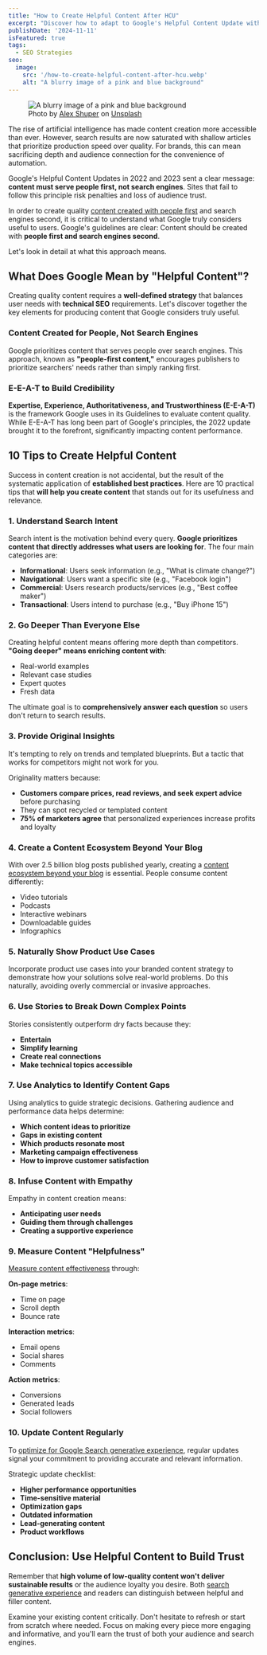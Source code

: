 ```yaml
---
title: "How to Create Helpful Content After HCU"
excerpt: "Discover how to adapt to Google's Helpful Content Update with actionable strategies for creating valuable content that ranks and engages your audience."
publishDate: '2024-11-11'
isFeatured: true
tags:
  - SEO Strategies
seo:
  image:
    src: '/how-to-create-helpful-content-after-hcu.webp'
    alt: "A blurry image of a pink and blue background"
---
```


<figure>
  <img id="cover-img" src="/how-to-create-helpful-content-after-hcu.webp" alt="A blurry image of a pink and blue background">
  <figcaption>Photo by <a href="https://unsplash.com/@alexshuperart?utm_content=creditCopyText&amp;utm_medium=referral&amp;utm_source=unsplash">Alex Shuper</a> on <a href="https://unsplash.com/photos/a-picture-of-a-woman-with-a-dumbbell-in-her-hand-l2nJZnXxkx4?utm_content=creditCopyText&amp;utm_medium=referral&amp;utm_source=unsplash">Unsplash</a></figcaption>
</figure>

The rise of artificial intelligence has made content creation more accessible than ever. However, search results are now saturated with shallow articles that prioritize production speed over quality. For brands, this can mean sacrificing depth and audience connection for the convenience of automation.

Google's Helpful Content Updates in 2022 and 2023 sent a clear message: **content must serve people first, not search engines**. Sites that fail to follow this principle risk penalties and loss of audience trust.

In order to create quality [content created with people first](https://www.serp-secrets.com/blog/adapting-to-googles-helpful-content-era/) and search engines second, it is critical to understand what Google truly considers useful to users. Google's guidelines are clear: Content should be created with **people first and search engines second**.

Let's look in detail at what this approach means.

## What Does Google Mean by "Helpful Content"?

Creating quality content requires a **well-defined strategy** that balances user needs with **technical SEO** requirements. Let's discover together the key elements for producing content that Google considers truly useful.

### Content Created for People, Not Search Engines

Google prioritizes content that serves people over search engines. This approach, known as **"people-first content,"** encourages publishers to prioritize searchers' needs rather than simply ranking first.

### E-E-A-T to Build Credibility

**Expertise, Experience, Authoritativeness, and Trustworthiness (E-E-A-T)** is the framework Google uses in its Guidelines to evaluate content quality. While E-E-A-T has long been part of Google's principles, the 2022 update brought it to the forefront, significantly impacting content performance.

## 10 Tips to Create Helpful Content

Success in content creation is not accidental, but the result of the systematic application of **established best practices**. Here are 10 practical tips that **will help you create content** that stands out for its usefulness and relevance.

### 1. Understand Search Intent

Search intent is the motivation behind every query. **Google prioritizes content that directly addresses what users are looking for**. The four main categories are:

- **Informational**: Users seek information (e.g., "What is climate change?")
- **Navigational**: Users want a specific site (e.g., "Facebook login")
- **Commercial**: Users research products/services (e.g., "Best coffee maker")
- **Transactional**: Users intend to purchase (e.g., "Buy iPhone 15")

### 2. Go Deeper Than Everyone Else

Creating helpful content means offering more depth than competitors. **"Going deeper" means enriching content with**:

- Real-world examples
- Relevant case studies
- Expert quotes
- Fresh data

The ultimate goal is to **comprehensively answer each question** so users don't return to search results.

### 3. Provide Original Insights

It's tempting to rely on trends and templated blueprints. But a tactic that works for competitors might not work for you.

Originality matters because:

- **Customers compare prices, read reviews, and seek expert advice** before purchasing
- They can spot recycled or templated content
- **75% of marketers agree** that personalized experiences increase profits and loyalty

### 4. Create a Content Ecosystem Beyond Your Blog

With over 2.5 billion blog posts published yearly, creating a [content ecosystem beyond your blog](https://www.serp-secrets.com/blog/seo-in-2024-trends-tips-strategies-guide/) is essential. People consume content differently:

- Video tutorials
- Podcasts
- Interactive webinars
- Downloadable guides
- Infographics

### 5. Naturally Show Product Use Cases

Incorporate product use cases into your branded content strategy to demonstrate how your solutions solve real-world problems. Do this naturally, avoiding overly commercial or invasive approaches.

### 6. Use Stories to Break Down Complex Points

Stories consistently outperform dry facts because they:

- **Entertain**
- **Simplify learning**
- **Create real connections**
- **Make technical topics accessible**

### 7. Use Analytics to Identify Content Gaps

Using analytics to guide strategic decisions. Gathering audience and performance data helps determine:

- **Which content ideas to prioritize**
- **Gaps in existing content**
- **Which products resonate most**
- **Marketing campaign effectiveness**
- **How to improve customer satisfaction**

### 8. Infuse Content with Empathy

Empathy in content creation means:

- **Anticipating user needs**
- **Guiding them through challenges**
- **Creating a supportive experience**

### 9. Measure Content "Helpfulness"

[Measure content effectiveness](https://www.serp-secrets.com/blog/essential-tools-for-seo-optimizing/) through:

**On-page metrics**:

- Time on page
- Scroll depth
- Bounce rate

**Interaction metrics**:

- Email opens
- Social shares
- Comments

**Action metrics**:

- Conversions
- Generated leads
- Social followers

### 10. Update Content Regularly

To [optimize for Google Search generative experience](https://www.serp-secrets.com/blog/optimizing-content-for-google-search-generative-experience/), regular updates signal your commitment to providing accurate and relevant information.

Strategic update checklist:

- **Higher performance opportunities**
- **Time-sensitive material**
- **Optimization gaps**
- **Outdated information**
- **Lead-generating content**
- **Product workflows**

## Conclusion: Use Helpful Content to Build Trust

Remember that **high volume of low-quality content won't deliver sustainable results** or the audience loyalty you desire. Both [search generative experience](https://www.serp-secrets.com/blog/what-is-googles-search-generative-experience/) and readers can distinguish between helpful and filler content.

Examine your existing content critically. Don't hesitate to refresh or start from scratch where needed. Focus on making every piece more engaging and informative, and you'll earn the trust of both your audience and search engines.
